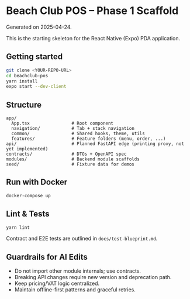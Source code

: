 # Beach Club POS – Phase 1 Scaffold

Generated on 2025-04-24.

This is the starting skeleton for the React Native (Expo) PDA application.

## Getting started

```bash
git clone <YOUR-REPO-URL>
cd beachclub-pos
yarn install
expo start --dev-client
```

## Structure

```
app/
  App.tsx                # Root component
  navigation/            # Tab + stack navigation
  common/                # Shared hooks, theme, utils
  features/              # Feature folders (menu, order, ...)
api/                     # Planned FastAPI edge (printing proxy, not yet implemented)
contracts/               # DTOs + OpenAPI spec
modules/                 # Backend module scaffolds
seed/                    # Fixture data for demos
```

## Run with Docker

```bash
docker-compose up
```

## Lint & Tests

```bash
yarn lint
```

Contract and E2E tests are outlined in `docs/test-blueprint.md`.

## Guardrails for AI Edits
- Do not import other module internals; use contracts.
- Breaking API changes require new version and deprecation path.
- Keep pricing/VAT logic centralized.
- Maintain offline-first patterns and graceful retries.
